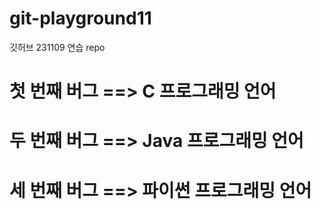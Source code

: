# git-playground11

깃허브 231109 연습 repo

# 첫 번째 버그 ==> C 프로그래밍 언어

# 두 번째 버그 ==> Java 프로그래밍 언어

# 세 번째 버그 ==> 파이썬 프로그래밍 언어
